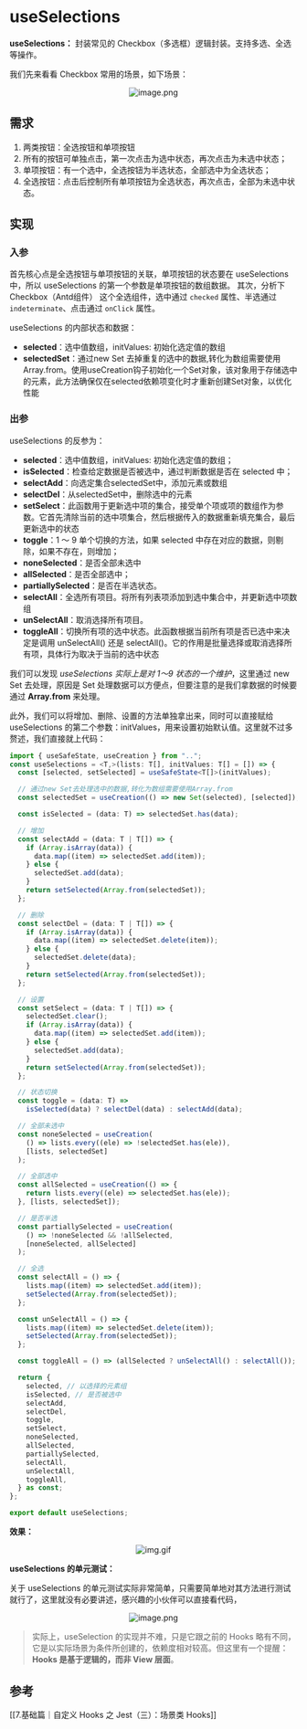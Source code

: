 # useSelections

**useSelections：** 封装常见的 Checkbox（多选框）逻辑封装。支持多选、全选等操作。

我们先来看看 Checkbox 常用的场景，如下场景：

<p align=center><img src="https://p1-juejin.byteimg.com/tos-cn-i-k3u1fbpfcp/e5fcc97f1d884624a96e5f2c35e2b81c~tplv-k3u1fbpfcp-watermark.image?" alt="image.png"  /></p>

## 需求

1. 两类按钮：全选按钮和单项按钮
2. 所有的按钮可单独点击，第一次点击为选中状态，再次点击为未选中状态；
3. 单项按钮：有一个选中，全选按钮为半选状态，全部选中为全选状态；
4. 全选按钮：点击后控制所有单项按钮为全选状态，再次点击，全部为未选中状态。



## 实现

### 入参
首先核心点是全选按钮与单项按钮的关联，单项按钮的状态要在 useSelections 中，所以 useSelections 的第一个参数是单项按钮的数组数据。
其次，分析下 Checkbox（Antd组件） 这个全选组件，选中通过 `checked` 属性、半选通过`indeterminate`、点击通过 `onClick` 属性。

useSelections 的内部状态和数据：
- **selected**：选中值数组，initValues: 初始化选定值的数组
- **selectedSet**：通过new Set 去掉重复的选中的数据,转化为数组需要使用Array.from。使用useCreation钩子初始化一个Set对象，该对象用于存储选中的元素，此方法确保仅在selected依赖项变化时才重新创建Set对象，以优化性能

### 出参

useSelections 的反参为：
- **selected**：选中值数组，initValues: 初始化选定值的数组；
- **isSelected**：检查给定数据是否被选中，通过判断数据是否在 selected 中；
- **selectAdd**：向选定集合selectedSet中，添加元素或数组
- **selectDel**：从selectedSet中，删除选中的元素
- **setSelect**：此函数用于更新选中项的集合，接受单个项或项的数组作为参数。它首先清除当前的选中项集合，然后根据传入的数据重新填充集合，最后更新选中的状态
- **toggle**：1 ～ 9 单个切换的方法，如果 selected 中存在对应的数据，则剔除，如果不存在，则增加；
- **noneSelected**：是否全部未选中
- **allSelected**：是否全部选中；
- **partiallySelected**：是否在半选状态。
- **selectAll**：全选所有项目。将所有列表项添加到选中集合中，并更新选中项数组
- **unSelectAll**：取消选择所有项目。
- **toggleAll**：切换所有项的选中状态。此函数根据当前所有项是否已选中来决定是调用 unSelectAll() 还是 selectAll()。它的作用是批量选择或取消选择所有项，具体行为取决于当前的选中状态

我们可以发现 *useSelections 实际上是对 1～9 状态的一个维护*，这里通过 new Set 去处理，原因是 Set 处理数据可以方便点，但要注意的是我们拿数据的时候要通过 **Array.from** 来处理。

此外，我们可以将增加、删除、设置的方法单独拿出来，同时可以直接赋给 useSelections 的第二个参数：initValues，用来设置初始默认值。这里就不过多赘述，我们直接就上代码：


```ts
import { useSafeState, useCreation } from "..";
const useSelections = <T,>(lists: T[], initValues: T[] = []) => {
  const [selected, setSelected] = useSafeState<T[]>(initValues);

  // 通过new Set去处理选中的数据,转化为数组需要使用Array.from
  const selectedSet = useCreation(() => new Set(selected), [selected]);

  const isSelected = (data: T) => selectedSet.has(data);

  // 增加
  const selectAdd = (data: T | T[]) => {
    if (Array.isArray(data)) {
      data.map((item) => selectedSet.add(item));
    } else {
      selectedSet.add(data);
    }
    return setSelected(Array.from(selectedSet));
  };

  // 删除
  const selectDel = (data: T | T[]) => {
    if (Array.isArray(data)) {
      data.map((item) => selectedSet.delete(item));
    } else {
      selectedSet.delete(data);
    }
    return setSelected(Array.from(selectedSet));
  };

  // 设置
  const setSelect = (data: T | T[]) => {
    selectedSet.clear();
    if (Array.isArray(data)) {
      data.map((item) => selectedSet.add(item));
    } else {
      selectedSet.add(data);
    }
    return setSelected(Array.from(selectedSet));
  };

  // 状态切换
  const toggle = (data: T) =>
    isSelected(data) ? selectDel(data) : selectAdd(data);

  // 全部未选中
  const noneSelected = useCreation(
    () => lists.every((ele) => !selectedSet.has(ele)),
    [lists, selectedSet]
  );

  // 全部选中
  const allSelected = useCreation(() => {
    return lists.every((ele) => selectedSet.has(ele));
  }, [lists, selectedSet]);

  // 是否半选
  const partiallySelected = useCreation(
    () => !noneSelected && !allSelected,
    [noneSelected, allSelected]
  );

  // 全选
  const selectAll = () => {
    lists.map((item) => selectedSet.add(item));
    setSelected(Array.from(selectedSet));
  };

  const unSelectAll = () => {
    lists.map((item) => selectedSet.delete(item));
    setSelected(Array.from(selectedSet));
  };

  const toggleAll = () => (allSelected ? unSelectAll() : selectAll());

  return {
    selected, // 以选择的元素组
    isSelected, // 是否被选中
    selectAdd,
    selectDel,
    toggle,
    setSelect,
    noneSelected,
    allSelected,
    partiallySelected,
    selectAll,
    unSelectAll,
    toggleAll,
  } as const;
};

export default useSelections;
```

**效果：**


<p align=center><img src="https://p3-juejin.byteimg.com/tos-cn-i-k3u1fbpfcp/65f884125a414824add5ac3574929d4e~tplv-k3u1fbpfcp-watermark.image?" alt="img.gif"  /></p>


**useSelections 的单元测试：**

关于 useSelections 的单元测试实际非常简单，只需要简单地对其方法进行测试就行了，这里就没有必要讲述，感兴趣的小伙伴可以直接看代码，

<p align=center><img src="https://p9-juejin.byteimg.com/tos-cn-i-k3u1fbpfcp/e1d1dba21fb9459585a0fa20fb8ff999~tplv-k3u1fbpfcp-watermark.image?" alt="image.png"  /></p>

> 实际上，useSelection 的实现并不难，只是它跟之前的 Hooks 略有不同，它是以实际场景为条件所创建的，依赖度相对较高。但这里有一个提醒：**Hooks 是基于逻辑的，而非 View 层面**。


## 参考
[[7.基础篇｜自定义 Hooks 之 Jest（三）：场景类 Hooks]]
